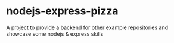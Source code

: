 # nodejs-express-pizza
A project to provide a backend for other example repositories and showcase some nodejs &amp; express skills
